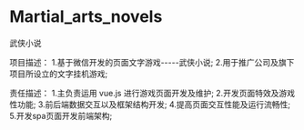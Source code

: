 # Martial_arts_novels
武侠小说

项目描述：
1.基于微信开发的页面文字游戏-----武侠小说;
2.用于推广公司及旗下项目所设立的文字挂机游戏;

责任描述：
1.主负责运用 vue.js 进行游戏页面开发及维护;
2.开发页面特效及游戏性功能;
3.前后端数据交互以及框架结构开发; 
4.提高页面交互性能及运行流畅性; 
5.开发spa页面开发前端架构;
